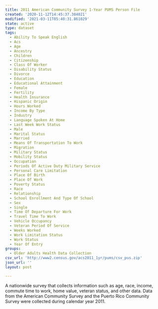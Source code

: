 ```yaml
---
title: 2011 American Community Survey 1-Year PUMS Person File
created: '2020-11-12T14:45:37.384021'
modified: '2021-03-11T05:40:31.861029'
state: active
type: dataset
tags:
  - Ability To Speak English
  - Acs
  - Age
  - Ancestry
  - Children
  - Citizenship
  - Class Of Worker
  - Disability Status
  - Divorce
  - Education
  - Educational Attainment
  - Female
  - Fertility
  - Health Insurance
  - Hispanic Origin
  - Hours Worked
  - Income By Type
  - Industry
  - Language Spoken At Home
  - Last Week Work Status
  - Male
  - Marital Status
  - Married
  - Means Of Transportation To Work
  - Migration
  - Military Status
  - Mobility Status
  - Occupation
  - Periods Of Active Duty Military Service
  - Personal Care Limitation
  - Place Of Birth
  - Place Of Work
  - Poverty Status
  - Race
  - Relationship
  - School Enrollment And Type Of School
  - Sex
  - Single
  - Time Of Departure For Work
  - Travel Time To Work
  - Vehicle Occupancy
  - Veteran Period Of Service
  - Weeks Worked
  - Work Limitation Status
  - Work Status
  - Year Of Entry
groups:
  - Older Adults Health Data Collection
csv_url: 'http://www2.census.gov/acs2011_1yr/pums/csv_pus.zip'
json_url: ''
layout: post

---
```

A nationwide survey that collects information such as age, race, income, commute time to work, home value, veteran status, and other data. Data from the American Community Survey and the Puerto Rico Community Survey were collected during calendar year 2011.
